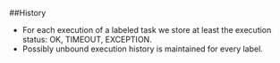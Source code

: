 ##History

* For each execution of a labeled task we store at least the execution status:
OK, TIMEOUT, EXCEPTION.  
* Possibly unbound execution history is maintained for every label.

